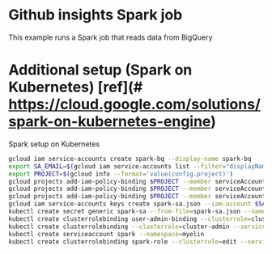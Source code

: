# Github insights Spark job

This example runs a Spark job that reads data from BigQuery


# Additional setup (Spark on Kubernetes) [ref](#  https://cloud.google.com/solutions/spark-on-kubernetes-engine)

Spark setup on Kubernetes

```bash
gcloud iam service-accounts create spark-bq --display-name spark-bq
export SA_EMAIL=$(gcloud iam service-accounts list --filter="displayName:spark-bq" --format='value(email)')
export PROJECT=$(gcloud info --format='value(config.project)')
gcloud projects add-iam-policy-binding $PROJECT --member serviceAccount:$SA_EMAIL --role roles/storage.admin
gcloud projects add-iam-policy-binding $PROJECT --member serviceAccount:$SA_EMAIL --role roles/bigquery.dataOwner
gcloud projects add-iam-policy-binding $PROJECT --member serviceAccount:$SA_EMAIL --role roles/bigquery.jobUser
gcloud iam service-accounts keys create spark-sa.json --iam-account $SA_EMAIL
kubectl create secret generic spark-sa --from-file=spark-sa.json --namespace=myelin
kubectl create clusterrolebinding user-admin-binding --clusterrole=cluster-admin --user=$(gcloud config get-value account)
kubectl create clusterrolebinding --clusterrole=cluster-admin --serviceaccount=default:default spark-admin
kubectl create serviceaccount spark --namespace=myelin
kubectl create clusterrolebinding spark-role --clusterrole=edit --serviceaccount=myelin:spark --namespace=myelin
```